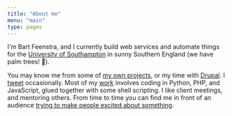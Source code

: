 ```yaml
---
title: "About me"
menu: "main"
type: pages
---
```


I'm Bart Feenstra, and I currently build web services and automate things for the
[University of Southampton](https://edgeclinical.com/team) in sunny Southern England (we have palm trees! 🌴).

You may know me from some of [my own projects](https://github.com/bartfeenstra), or my time with
[Drupal](https://drupal.org/u/Xano). I [tweet](https://twitter.com/BartFeenstra) occasionally. Most of my
[work](https://www.linkedin.com/in/bartfeenstra/) involves coding in Python, PHP, and JavaScript, glued together with
some shell scripting. I like client meetings, and mentoring others. From time to time you can find me in front of an
audience
[trying to make people excited about something](https://www.youtube.com/playlist?list=PLJ6DmswtfY9QRaN1KO1c1TXhexV8pODDI).
